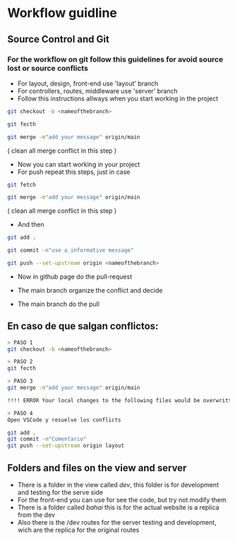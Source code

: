 # Workflow guidline

## Source Control and Git

### For the workflow on git follow this guidelines for avoid source lost or source conflicts

- For layout, design, front-end use 'layout' branch	
- For controllers, routes, middleware use 'server' branch
- Follow this instructions allways when you start working in the project



```bash
git checkout -b <nameofthebranch>
```

```bash
git fecth
```

```bash
git merge -m"add your message" origin/main
```
( clean all merge conflict in this step )

- Now you can start working in your project
- For push repeat this steps, just in case

```bash
git fetch
```

```bash
git merge -m"add your message" origin/main
```
( clean all merge conflict in this step )

- And then

```bash
git add .
```

```bash
git commit -m"use a informative message"
```

```bash
git push --set-upstream origin <nameofthebranch>
```

- Now in github page do the pull-request

- The main branch organize the conflict and decide
- The main branch do the pull

## En caso de que salgan conflictos:

```bash
> PASO 1
git checkout -b <nameofthebranch>

> PASO 2
git fecth

> PASO 3
git merge -m"add your message" origin/main

!!!! ERROR Your local changes to the following files would be overwritten by merge:

> PASO 4
Open VSCode y resuelve los conflicts

git add .
git commit -m"Comentario"
git push --set-upstream origin layout
```


## Folders and files on the view and server

- There is a folder in the view called *dev*, this folder is for development and testing for the serve side
- For the front-end you can use for see the code, but try not modify them
- There is a folder called *bahai* this is for the actual website is a replica from the dev
- Also there is the /dev routes for the server testing and development, wich are the replica for the original routes 
